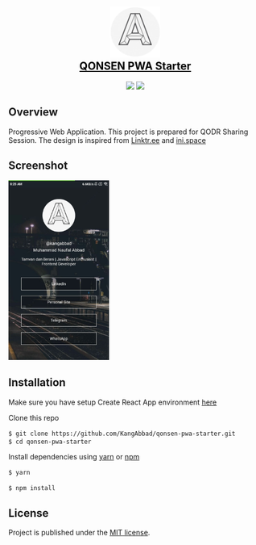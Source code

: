 <h2 align="center">
  <img src="src/images/avatar.png" width="100"><br>
  <a href="https://github.com/KangAbbad/qonsen-pwa-starter" style="color: black"><span>QONSEN PWA Starter</span></a><br>
</h2>

<p align="center">
  <img src="https://img.shields.io/badge/react-16.13-green.svg" />
  <img src="https://img.shields.io/badge/license-MIT-red" />
</p>

## Overview

Progressive Web Application. This project is prepared for QODR Sharing Session. The design is inspired from [Linktr.ee](https://linktr.ee/) and [ini.space](ini.space)

## Screenshot

<img src="src/images/thumbnail.jpeg" width="200" />

## Installation

Make sure you have setup Create React App environment [here](https://reactjs.org/docs/create-a-new-react-app.html)

Clone this repo

```
$ git clone https://github.com/KangAbbad/qonsen-pwa-starter.git
$ cd qonsen-pwa-starter
```

Install dependencies using [yarn](https://yarnpkg.com/) or [npm](https://www.npmjs.com/)

```sh
$ yarn
```

```sh
$ npm install
```

## License

Project is published under the [MIT license](/LICENSE).